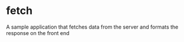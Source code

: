 # fetch
A sample application that fetches data from the server and formats the response on the front end
